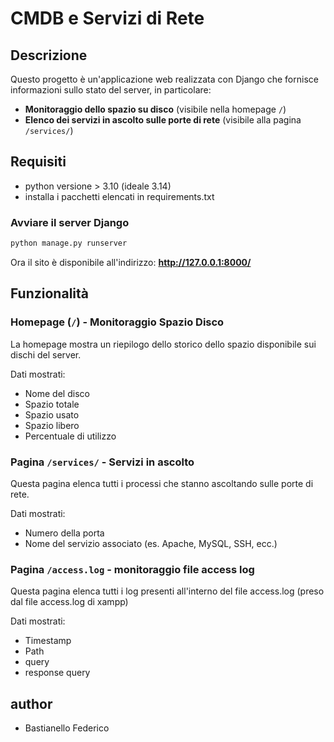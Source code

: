 # CMDB e Servizi di Rete

## Descrizione
Questo progetto è un'applicazione web realizzata con Django che fornisce informazioni sullo stato del server, in particolare:
- **Monitoraggio dello spazio su disco** (visibile nella homepage `/`)
- **Elenco dei servizi in ascolto sulle porte di rete** (visibile alla pagina `/services/`)

## Requisiti

- python versione > 3.10 (ideale 3.14) 
- installa i pacchetti elencati in requirements.txt


### Avviare il server Django
```bash
python manage.py runserver
```
Ora il sito è disponibile all'indirizzo: **http://127.0.0.1:8000/**


## Funzionalità

### Homepage (`/`) - Monitoraggio Spazio Disco
La homepage mostra un riepilogo dello storico dello spazio disponibile sui dischi del server.

Dati mostrati:
- Nome del disco
- Spazio totale
- Spazio usato
- Spazio libero
- Percentuale di utilizzo

### Pagina `/services/` - Servizi in ascolto
Questa pagina elenca tutti i processi che stanno ascoltando sulle porte di rete.

Dati mostrati:
- Numero della porta
- Nome del servizio associato (es. Apache, MySQL, SSH, ecc.)


### Pagina `/access.log` - monitoraggio file access log
Questa pagina elenca tutti i log presenti all'interno del file access.log (preso dal file access.log di xampp)

Dati mostrati:
- Timestamp
- Path
- query
- response query


## author
- Bastianello Federico
